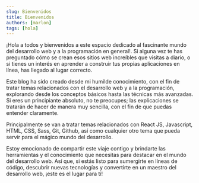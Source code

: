 ```yaml
---
slug: Bienvenidos
title: Bienvenidos
authors: [marlon]
tags: [hola]
---
```


¡Hola a todos y bienvenidos a este espacio dedicado al fascinante mundo del desarrollo web y a la programación en general!. Si alguna vez te has preguntado cómo se crean esos sitios web increíbles que visitas a diario, o si tienes un interés en aprender a construir tus propias aplicaciones en línea, has llegado al lugar correcto.

Este blog ha sido creado desde mi humilde conocimiento, con el fin de tratar temas relacionados con el desarrollo web y a la programación, explorando desde los conceptos básicos hasta las técnicas más avanzadas. Si eres un principiante absoluto, no te preocupes; las explicaciones se tratarán de hacer de manera muy sencilla, con el fin de que puedas entender claramente. 

Principalmente se van a tratar temas relacionados con React JS, Javascript, HTML, CSS, Sass, Git, Github, así como cualquier otro tema que pueda servir para el mágico mundo del desarrollo. 

Estoy emocionado de compartir este viaje contigo y brindarte las herramientas y el conocimiento que necesitas para destacar en el mundo del desarrollo web. Así que, si estás listo para sumergirte en líneas de código, descubrir nuevas tecnologías y convertirte en un maestro del desarrollo web, ¡este es el lugar para ti!
